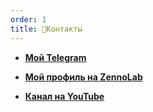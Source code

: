 ```yaml
---
order: 1
title: 🛜Контакты
---
```


-  [**Мой Telegram**](https://t.me/meteorburn)

-  [**Мой профиль на ZennoLab**](https://zenno.club/discussion/members/meteorburn.13934/#recent-content)

-  [**Канал на YouTube**](https://www.youtube.com/@dorgen-software)
